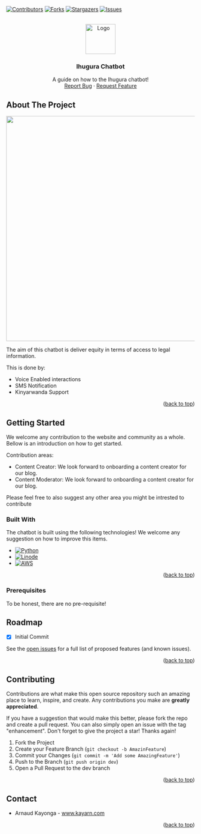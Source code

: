 <a name="readme-top"></a>


[![Contributors][contributors-shield]][contributors-url]
[![Forks][forks-shield]][forks-url]
[![Stargazers][stars-shield]][stars-url]
[![Issues][issues-shield]][issues-url]



<!-- PROJECT LOGO -->
<br />
<div align="center">
  <a href="https://github.com/MBAZA-NLP/community.website">
    <img src="assets/img/logo/MBAZA-LOGO-WHITE.png" alt="Logo" width="80" height="80">
  </a>

  <h3 align="center">Ihugura Chatbot</h3>

  <p align="center">
    A guide on how to the Ihugura chatbot!
    <br />
    <a href="https://github.com/agent87/community.website/issues">Report Bug</a>
    ·
    <a href="https://github.com/agent87/community.website/issues">Request Feature</a>
  </p>
</div>






<!-- ABOUT THE PROJECT -->
## About The Project

<div align="center">
    <img src="assets/img/frontpage.JPG" alt="Logo" width="1080" height="600">
</div>

The aim of this chatbot is deliver equity in terms of access to legal information.

This is done by:
* Voice Enabled interactions
* SMS Notification
* Kinyarwanda Support


<p align="right">(<a href="#readme-top">back to top</a>)</p>


<!-- GETTING STARTED -->
## Getting Started

We welcome any contribution to the website and community as a whole. Bellow is an introduction on how to get started.

Contribution areas:
* Content Creator: We look forward to onboarding a content creator for our blog.
* Content Moderator: We look forward to onboarding a content creator for our blog.

Please feel free to also suggest any other area you might be intrested to contribute


### Built With

The chatbot is built using the following technologies! We welcome any suggestion on how to improve this items.

* [![Python][python.org]][python-url] 
* [![Linode][linode.com]][linode-url]  
* [![AWS][aws.amazon.com]][aws-url] 

<p align="right">(<a href="#readme-top">back to top</a>)</p>

### Prerequisites

To be honest, there are no pre-requisite!


<!-- ROADMAP -->
## Roadmap

- [x] Initial Commit


See the [open issues](https://github.com/agent87/ihugura-api/issues) for a full list of proposed features (and known issues).

<p align="right">(<a href="#readme-top">back to top</a>)</p>



<!-- CONTRIBUTING -->
## Contributing

Contributions are what make this open source repository such an amazing place to learn, inspire, and create. Any contributions you make are **greatly appreciated**.

If you have a suggestion that would make this better, please fork the repo and create a pull request. You can also simply open an issue with the tag "enhancement".
Don't forget to give the project a star! Thanks again!

1. Fork the Project
2. Create your Feature Branch (`git checkout -b AmazinFeature`)
3. Commit your Changes (`git commit -m 'Add some AmazingFeature'`)
4. Push to the Branch (`git push origin dev`)
5. Open a Pull Request to the dev branch

<p align="right">(<a href="#readme-top">back to top</a>)</p>



<!-- CONTACT -->
## Contact

* Arnaud Kayonga - www.kayarn.com

<p align="right">(<a href="#readme-top">back to top</a>)</p>



<!-- MARKDOWN LINKS & IMAGES -->
<!-- https://www.markdownguide.org/basic-syntax/#reference-style-links -->
[contributors-shield]: https://img.shields.io/github/contributors/agent87/ihugura-api
[contributors-url]: https://github.com/agent87/ihugura-api/graphs/contributors
[forks-shield]: https://img.shields.io/github/forks/agent87/ihugura-api
[forks-url]: agent87/ihugura-api
[stars-shield]: https://img.shields.io/github/stars/agent87/ihugura-api
[stars-url]: agent87/ihugura-api
[issues-shield]: https://img.shields.io/github/issues/agent87/ihugura-api
[issues-url]: https://github.com/agent87/ihugura-api/issues
[slack-shield]: https://img.shields.io/badge/Slack-4A154B?style=for-the-badge&logo=slack&logoColor=white
[slack-url]: https://join.slack.com/t/mbazanlpcommunity/shared_invite/zt-1e5mxv2x2-XH25edKoZ4tFZou4SvLsQA
[python.org]: https://img.shields.io/badge/Python-14354C?style=for-the-badge&logo=python&logoColor=white
[python-url]: https://getbootstrap.com
[linode.com]: https://img.shields.io/badge/Linode-00A95C?style=for-the-badge&logo=Linode&logoColor=white
[linode-url]: https://linode.com
[aws.amazon.com]: https://img.shields.io/badge/Amazon_AWS-232F3E?style=for-the-badge&logo=amazon-aws&logoColor=white
[aws-url]: https://aws.amazon.com